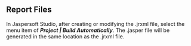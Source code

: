 ## Report Files

In Jaspersoft Studio, after creating or modifying the .jrxml file, select the menu item of **_Project | Build Automatically_**. The .jasper file will be generated in the same location as the .jrxml file. 
